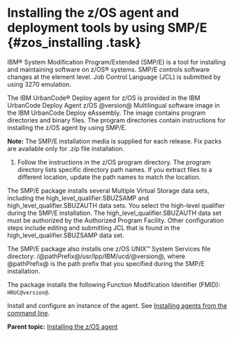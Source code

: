 # Installing the z/OS agent and deployment tools by using SMP/E {#zos_installing .task}

IBM® System Modification Program/Extended \(SMP/E\) is a tool for installing and maintaining software on z/OS® systems. SMP/E controls software changes at the element level. Job Control Language \(JCL\) is submitted by using 3270 emulation.

The IBM UrbanCode® Deploy agent for z/OS is provided in the IBM UrbanCode Deploy Agent z/OS @version@ Multilingual software image in the IBM UrbanCode Deploy eAssembly. The image contains program directories and binary files. The program directories contain instructions for installing the z/OS agent by using SMP/E.

**Note:** The SMP/E installation media is supplied for each release. Fix packs are available only for .zip file installation.

1.   Follow the instructions in the z/OS program directory. The program directory lists specific directory path names. If you extract files to a different location, update the path names to match the location.

The SMP/E package installs several Multiple Virtual Storage data sets, including the high\_level\_qualifier.SBUZSAMP and high\_level\_qualifier.SBUZAUTH data sets. You select the high-level qualifier during the SMP/E installation. The high\_level\_qualifier.SBUZAUTH data set must be authorized by the Authorized Program Facility. Other configuration steps include editing and submitting JCL that is found in the high\_level\_qualifier.SBUZSAMP data set.

The SMP/E package also installs one z/OS UNIX™ System Services file directory: /@pathPrefix@/usr/lpp/IBM/ucd/@version@, where @pathPrefix@ is the path prefix that you specified during the SMP/E installation.

The package installs the following Function Modification Identifier \(FMID\): `HRUC@version@`.

Install and configure an instance of the agent. See [Installing agents from the command line](../../com.ibm.udeploy.install.doc/topics/agentInstall.md#).

**Parent topic:** [Installing the z/OS agent](../../com.ibm.udeploy.install.doc/topics/zos_installing_ov.md)

